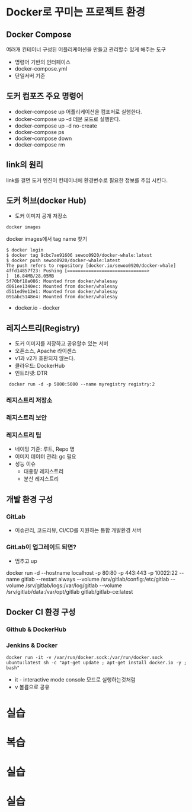 # Docker로 꾸미는 프로젝트 환경
## Docker Compose
여러개 컨테이너 구성된 어플리케이션을 만들고 관리할수 있게 해주는 도구  
- 명령어 기반의 인터페이스
- docker-compose.yml
- 단일서버 기준

## 도커 컴포즈 주요 명령어
- docker-compose up 어플리케이션을 컴포저로 실행한다.
- docker-compose up -d 데몬 모드로 실행한다.
- docker-compose up -d no-create
- docker-compose ps
- docker-compose down
- docker-compose rm

## link의 원리
link를 걸면 도커 엔진이 컨테이너에 환경변수로 필요한 정보를 주입 시킨다.

## 도커 허브(docker Hub)
- 도커 이미지 공개 저장소

```docker build -t docker-whale:lates .
docker images
```
docker images에서 tag name 찾기


```
$ docker login
$ docker tag 9cbc7ae91606 sewoo0920/docker-whale:latest
$ docker push sewoo0920/docker-whale:latest
The push refers to repository [docker.io/sewoo0920/docker-whale]
4ffd14857f23: Pushing [==============================>                    ]  16.84MB/28.05MB
5f70bf18a086: Mounted from docker/whalesay
d061ee1340ec: Mounted from docker/whalesay
d511ed9e12e1: Mounted from docker/whalesay
091abc5148e4: Mounted from docker/whalesay
```
- docker.io - docker

## 레지스트리(Registry)

- 도커 이미지를 저장하고 공유할수 있는 서버
- 오픈소스, Apache 라이센스
- v1과 v2가 호환되지 않는다.
- 클라우드: DockerHub
- 인트라넷: DTR

```
 docker run -d -p 5000:5000 --name myregistry registry:2
 ```

 ### 레지스트리 저장소
 ### 레지스트리 보안
 ### 레지스트리 팁
 - 네이밍 기준: 루트, Repo 명
 - 이미지 데이터 관리: gc 필요
 - 성능 이슈
    - 대용량 레지스트리
    - 분산 레지스트리

## 개발 환경 구성
### GitLab
- 이슈관리, 코드리뷰, CI/CD를 지원하는 통합 개발환경 서버

### GitLab이 업그레이드 되면?
- 멈추고 up


docker run -d --hostname localhost -p 80:80 -p 443:443 -p 10022:22 --name gitlab --restart always --volume /srv/gitlab/config:/etc/gitlab --volume /srv/gitlab/logs:/var/log/gitlab --volume /srv/gitlab/data:/var/opt/gitlab gitlab/gitlab-ce:latest

## Docker CI 환경 구성
### Github & DockerHub
### Jenkins & Docker

```
docker run -it -v /var/run/docker.sock:/var/run/docker.sock ubuntu:latest sh -c "apt-get update ; apt-get install docker.io -y ; bash"
```
 - it - interactive mode console 모드로 실행하는것처럼
 - v 볼륨으로 공유

 # 실습

# 복습  

# 실습

# 실습
